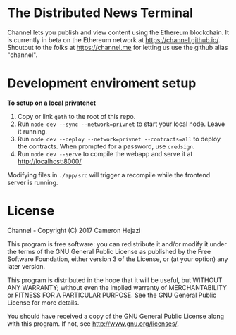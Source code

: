 # The Distributed News Terminal
Channel lets you publish and view content using the Ethereum blockchain. It is currently in beta on the Ethereum network at <https://channel.github.io/>. Shoutout to the folks at <https://channel.me> for letting us use the github alias "channel".

# Development enviroment setup

**To setup on a local privatenet**

1. Copy or link `geth` to the root of this repo.
2. Run `node dev --sync --network=privnet` to start your local node. Leave it running.
3. Run `node dev --deploy --network=privnet --contracts=all` to deploy the contracts. When prompted for a password, use `credsign`.
4. Run `node dev --serve` to compile the webapp and serve it at <http://localhost:8000/>

Modifying files in `./app/src` will trigger a recompile while the frontend server is running.

# License

Channel - Copyright (C) 2017 Cameron Hejazi

This program is free software: you can redistribute it and/or modify
it under the terms of the GNU General Public License as published by
the Free Software Foundation, either version 3 of the License, or
(at your option) any later version.

This program is distributed in the hope that it will be useful,
but WITHOUT ANY WARRANTY; without even the implied warranty of
MERCHANTABILITY or FITNESS FOR A PARTICULAR PURPOSE.  See the
GNU General Public License for more details.

You should have received a copy of the GNU General Public License
along with this program.  If not, see <http://www.gnu.org/licenses/>.
